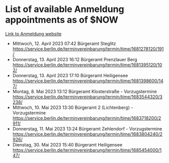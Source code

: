 # List of available Anmeldung appointments as of $NOW
[Link to Anmeldung website](https://service.berlin.de/terminvereinbarung/termin/tag.php?termin=1&anliegen[]=120686&dienstleisterlist=122210,122217,327316,122219,327312,122227,327314,122231,327346,122243,327348,122254,122252,329742,122260,329745,122262,329748,122271,327278,122273,327274,122277,327276,330436,122280,327294,122282,327290,122284,327292,122291,327270,122285,327266,122286,327264,122296,327268,150230,329760,122297,327286,122294,327284,122312,329763,122314,329775,122304,327330,122311,327334,122309,327332,317869,122281,327352,122279,329772,122283,122276,327324,122274,327326,122267,329766,122246,327318,122251,327320,122257,327322,122208,327298,122226,327300&herkunft=http%3A%2F%2Fservice.berlin.de%2Fdienstleistung%2F120686%2F)
- Mittwoch, 12. April 2023 07:42 Bürgeramt Steglitz https://service.berlin.de/terminvereinbarung/termin/time/1681278120/191/
- Donnerstag, 13. April 2023 16:12 Bürgeramt Prenzlauer Berg https://service.berlin.de/terminvereinbarung/termin/time/1681395120/102/
- Donnerstag, 13. April 2023 17:10 Bürgeramt Heiligensee https://service.berlin.de/terminvereinbarung/termin/time/1681398600/147/
- Montag, 8. Mai 2023 13:12 Bürgeramt Klosterstraße - Vorzugstermine https://service.berlin.de/terminvereinbarung/termin/time/1683544320/3238/
- Mittwoch, 10. Mai 2023 13:30 Bürgeramt 2 (Lichtenberg) - Vorzugstermine https://service.berlin.de/terminvereinbarung/termin/time/1683718200/2911/
- Donnerstag, 11. Mai 2023 13:24 Bürgeramt Zehlendorf - Vorzugstermine https://service.berlin.de/terminvereinbarung/termin/time/1683804240/2926/
- Dienstag, 30. Mai 2023 15:40 Bürgeramt Heiligensee https://service.berlin.de/terminvereinbarung/termin/time/1685454000/147/
